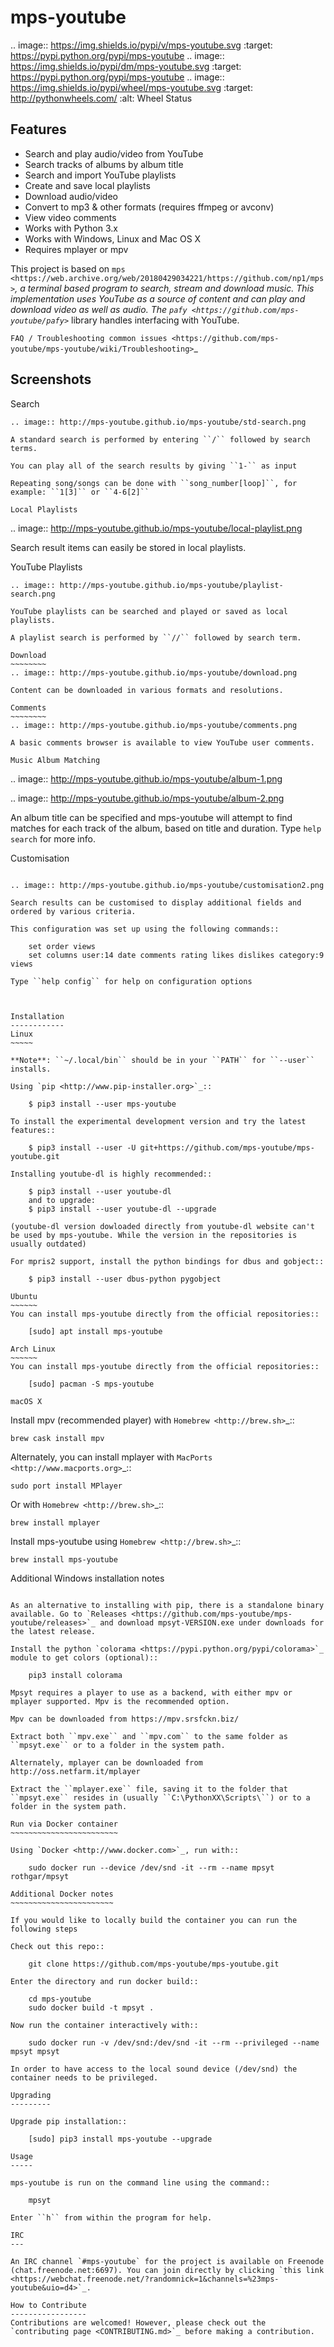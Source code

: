 mps-youtube
===========

.. image:: https://img.shields.io/pypi/v/mps-youtube.svg
    :target: https://pypi.python.org/pypi/mps-youtube
.. image:: https://img.shields.io/pypi/dm/mps-youtube.svg
    :target: https://pypi.python.org/pypi/mps-youtube
.. image:: https://img.shields.io/pypi/wheel/mps-youtube.svg
    :target: http://pythonwheels.com/
    :alt: Wheel Status


Features
--------
- Search and play audio/video from YouTube
- Search tracks of albums by album title
- Search and import YouTube playlists
- Create and save local playlists
- Download audio/video
- Convert to mp3 & other formats (requires ffmpeg or avconv)
- View video comments
- Works with Python 3.x
- Works with Windows, Linux and Mac OS X
- Requires mplayer or mpv

This project is based on `mps <https://web.archive.org/web/20180429034221/https://github.com/np1/mps>`_, a terminal based program to search, stream and download music.  This implementation uses YouTube as a source of content and can play and download video as well as audio.  The `pafy <https://github.com/mps-youtube/pafy>`_ library handles interfacing with YouTube.

`FAQ / Troubleshooting common issues <https://github.com/mps-youtube/mps-youtube/wiki/Troubleshooting>`_

Screenshots
-----------


Search
~~~~~~
.. image:: http://mps-youtube.github.io/mps-youtube/std-search.png

A standard search is performed by entering ``/`` followed by search terms.

You can play all of the search results by giving ``1-`` as input

Repeating song/songs can be done with ``song_number[loop]``, for example: ``1[3]`` or ``4-6[2]``

Local Playlists
~~~~~~~~~~~~~~~
.. image:: http://mps-youtube.github.io/mps-youtube/local-playlist.png

Search result items can easily be stored in local playlists.

YouTube Playlists
~~~~~~~~~~~~~~~~~
.. image:: http://mps-youtube.github.io/mps-youtube/playlist-search.png

YouTube playlists can be searched and played or saved as local playlists.

A playlist search is performed by ``//`` followed by search term.

Download
~~~~~~~~
.. image:: http://mps-youtube.github.io/mps-youtube/download.png

Content can be downloaded in various formats and resolutions.

Comments
~~~~~~~~
.. image:: http://mps-youtube.github.io/mps-youtube/comments.png

A basic comments browser is available to view YouTube user comments.

Music Album Matching
~~~~~~~~~~~~~~~~~~~~

.. image:: http://mps-youtube.github.io/mps-youtube/album-1.png

.. image:: http://mps-youtube.github.io/mps-youtube/album-2.png

An album title can be specified and mps-youtube will attempt to find matches for each track of the album, based on title and duration.  Type ``help search`` for more info.

Customisation
~~~~~~~~~~~~~

.. image:: http://mps-youtube.github.io/mps-youtube/customisation2.png

Search results can be customised to display additional fields and ordered by various criteria.

This configuration was set up using the following commands::

    set order views
    set columns user:14 date comments rating likes dislikes category:9 views

Type ``help config`` for help on configuration options



Installation
------------
Linux
~~~~~

**Note**: ``~/.local/bin`` should be in your ``PATH`` for ``--user`` installs.

Using `pip <http://www.pip-installer.org>`_::

    $ pip3 install --user mps-youtube

To install the experimental development version and try the latest features::

    $ pip3 install --user -U git+https://github.com/mps-youtube/mps-youtube.git

Installing youtube-dl is highly recommended::

    $ pip3 install --user youtube-dl
    and to upgrade:
    $ pip3 install --user youtube-dl --upgrade

(youtube-dl version dowloaded directly from youtube-dl website can't be used by mps-youtube. While the version in the repositories is usually outdated)

For mpris2 support, install the python bindings for dbus and gobject::

    $ pip3 install --user dbus-python pygobject

Ubuntu
~~~~~~
You can install mps-youtube directly from the official repositories::

    [sudo] apt install mps-youtube

Arch Linux
~~~~~~
You can install mps-youtube directly from the official repositories::

    [sudo] pacman -S mps-youtube

macOS X
~~~~~~~~~~~~~~~~~~~~~~~~~~~~~~~~~~~~~~
Install mpv (recommended player) with `Homebrew <http://brew.sh>`_::

    brew cask install mpv

Alternately, you can install mplayer with `MacPorts <http://www.macports.org>`_::

    sudo port install MPlayer

Or with `Homebrew <http://brew.sh>`_::

    brew install mplayer
    
Install mps-youtube using `Homebrew <http://brew.sh>`_::

    brew install mps-youtube


Additional Windows installation notes
~~~~~~~~~~~~~~~~~~~~~~~~~~~~~~~~~~~~~

As an alternative to installing with pip, there is a standalone binary available. Go to `Releases <https://github.com/mps-youtube/mps-youtube/releases>`_ and download mpsyt-VERSION.exe under downloads for the latest release.

Install the python `colorama <https://pypi.python.org/pypi/colorama>`_ module to get colors (optional)::

    pip3 install colorama

Mpsyt requires a player to use as a backend, with either mpv or mplayer supported. Mpv is the recommended option.

Mpv can be downloaded from https://mpv.srsfckn.biz/

Extract both ``mpv.exe`` and ``mpv.com`` to the same folder as ``mpsyt.exe`` or to a folder in the system path.

Alternately, mplayer can be downloaded from http://oss.netfarm.it/mplayer

Extract the ``mplayer.exe`` file, saving it to the folder that ``mpsyt.exe`` resides in (usually ``C:\PythonXX\Scripts\``) or to a folder in the system path.

Run via Docker container
~~~~~~~~~~~~~~~~~~~~~~~~

Using `Docker <http://www.docker.com>`_, run with::

    sudo docker run --device /dev/snd -it --rm --name mpsyt rothgar/mpsyt

Additional Docker notes
~~~~~~~~~~~~~~~~~~~~~~~

If you would like to locally build the container you can run the following steps

Check out this repo::

    git clone https://github.com/mps-youtube/mps-youtube.git

Enter the directory and run docker build::

    cd mps-youtube
    sudo docker build -t mpsyt .

Now run the container interactively with::

    sudo docker run -v /dev/snd:/dev/snd -it --rm --privileged --name mpsyt mpsyt

In order to have access to the local sound device (/dev/snd) the container needs to be privileged.

Upgrading
---------

Upgrade pip installation::

    [sudo] pip3 install mps-youtube --upgrade

Usage
-----

mps-youtube is run on the command line using the command::

    mpsyt

Enter ``h`` from within the program for help.

IRC
---

An IRC channel `#mps-youtube` for the project is available on Freenode (chat.freenode.net:6697). You can join directly by clicking `this link <https://webchat.freenode.net/?randomnick=1&channels=%23mps-youtube&uio=d4>`_.

How to Contribute
-----------------
Contributions are welcomed! However, please check out the `contributing page <CONTRIBUTING.md>`_ before making a contribution.
